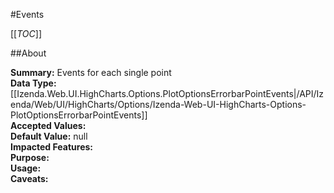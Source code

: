 #Events

[[_TOC_]]

##About

**Summary:**  Events for each single point   
**Data Type:** [[Izenda.Web.UI.HighCharts.Options.PlotOptionsErrorbarPointEvents|/API/Izenda/Web/UI/HighCharts/Options/Izenda-Web-UI-HighCharts-Options-PlotOptionsErrorbarPointEvents]]  
**Accepted Values:**   
**Default Value:** null  
**Impacted Features:**   
**Purpose:**   
**Usage:**   
**Caveats:**   

